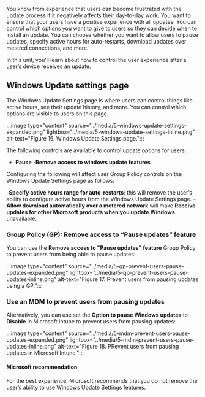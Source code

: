 You know from experience that users can become frustrated with the update process if it negatively affects their day-to-day work. You want to ensure that your users have a positive experience with all updates. You can control which options you want to give to users so they can decide when to install an update. You can choose whether you want to allow users to pause updates, specify active hours for auto-restarts, download updates over metered connections, and more. 

In this unit, you’ll learn about how to control the user experience after a user’s device receives an update.

## Windows Update settings page

The Windows Update Settings page is where users can control things like active hours, see their update history, and more. You can control which options are visible to users on this page.

:::image type="content" source="../media/5-windows-update-settings-expanded.png" lightbox="../media/5-windows-update-settings-inline.png" alt-text="Figure 16. Windows Update Settings page.":::

The following controls are available to control update options for users:

- **Pause**
-**Remove access to windows update features**

Configuring the following will affect user Group Policy controls on the Windows Update Settings page as follows:

-**Specify active hours range for auto-restarts**; this will remove the user’s ability to configure active hours from the Windows Update Settings page. 
-**Allow download automatically over a metered network** will make **Receive updates for other Microsoft products when you update Windows** unavailable.

### Group Policy (GP): Remove access to “Pause updates” feature

You can use the **Remove access to "Pause updates" feature** Group Policy to prevent users from being able to pause updates:

:::image type="content" source="../media/5-gp-prevent-users-pause-updates-expanded.png" lightbox="../media/5-gp-prevent-users-pause-updates-inline.png" alt-text="Figure 17. Prevent users from pausing updates using a GP.":::

### Use an MDM to prevent users from pausing updates

Alternatively, you can use set the **Option to pause Windows updates** to **Disable** in Microsoft Intune to prevent users from pausing updates:

:::image type="content" source="../media/5-mdm-prevent-users-pause-updates-expanded.png" lightbox="../media/5-mdm-prevent-users-pause-updates-inline.png" alt-text="Figure 18. PRevent users from pausing updates in Microsoft Intune.":::

#### Microsoft recommendation

For the best experience, Microsoft recommends that you do not remove the user’s ability to use Windows Update Settings features.